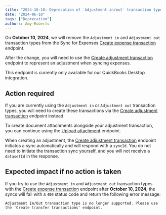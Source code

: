 ```yaml
---
title: "2024-10-10: Deprecation of `Adjustment in/out` transaction types for Sync for Expenses"
date: "2024-06-10"
tags: ["Deprecation"]
authors: Amy-Roberts
---
```


On **October 10, 2024**, we will remove the `Adjustment in` and `Adjustment out` transaction types from the Sync for Expenses [Create expense transaction](/sync-for-expenses-api#/operations/create-expense-transaction) endpoint.

<!--truncate-->

After the change, you will need to use the [Create adjustment transaction](/sync-for-expenses-api#/operations/create-adjustment-transaction) endpoint to represent an adjustment when syncing expenses.

This endpoint is currently only available for our QuickBooks Desktop integration.

## Action required

If you are currently using the `Adjustment in` or `Adjustment out` transaction types, you will need to create these transactions via the [Create adjustment transaction](/sync-for-expenses-api#/operations/create-adjustment-transaction) endpoint instead.

To create document attachments alongside your adjustment transaction, you can continue using the [Upload attachment](/sync-for-expenses-api#/operations/upload-expense-attachment) endpoint.

When creating an adjustment, the [Create adjustment transaction](https://docs.codat.io/sync-for-expenses-api#/operations/create-adjustment-transaction) endpoint initiates a sync automatically and will respond with a `syncId`. You do not need to initiate the transaction sync yourself, and you will not receive a `datasetId` in the response.

## Expected impact if no action is taken

If you try to use the `Adjustment in` and `Adjustment out` transaction types with the [Create expense transaction](/sync-for-expenses-api#/operations/create-expense-transaction) endpoint after **October 10, 2024**, the syncs will fail with a `400` status code and return the following error message:

`Adjustment In/Out transaction type is no longer supported. Please use the 'Create transfer transactions' endpoint.`
